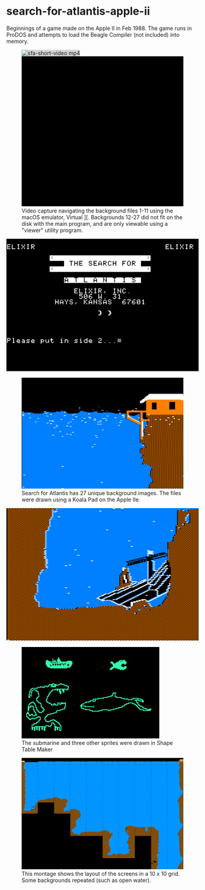 # search-for-atlantis-apple-ii
Beginnings of a game made on the Apple II in Feb 1988. The game runs in ProDOS and attempts to load the Beagle Compiler (not included) into memory.

<figure>

<img src="./screen-capture/sfa-short-video.mp4" autostart="true" width="568" height="392" style="background:lightgray" type="video/mp4" alt="sfa-short-video mp4"/>

<img src="./screen-capture/sfa-short-video.gif" width="568" height="392" style="background:lightgray" alt="sfa-short-video as animated gif"/>

<figCaption>Video capture navigating the background files 1-11 using the macOS emulator, Virtual ][. Backgrounds 12-27 did not fit on the disk with the main program, and are only viewable using a "viewer" utility program.</figCaption>
</figure>

<img src='./screen-capture/png/sfa-title-screen.png'/>

<figure>
<img src='./screen-capture/png/s3.png'/>
<figCaption>Search for Atlantis has 27 unique background images. The files were drawn using a Koala Pad on the Apple IIe.</figCaption>
</figure>
<img src='./screen-capture/png/s9.png'/>

<figure>
<img src='./screen-capture/sfa-shapes-1-4-mono.png'/>
<figCaption>The submarine and three other sprites were drawn in Shape Table Maker</figCaption>
</figure>

<figure>
<img src='./screen-capture/sfa-all-screens-montage.png'/>
<figCaption>This montage shows the layout of the screens in a 10 x 10 grid. Some backgrounds repeated (such as open water).</figCaption>
</figure>